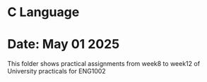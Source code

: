 # C Language
# Date: May 01 2025

This folder shows practical assignments from week8 to week12 of University practicals for ENG1002
